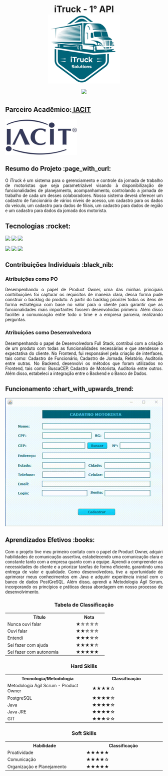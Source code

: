 <html>
<body>
 
 <h1 align="center"> iTruck - 1° API
 <br>
  <img src="https://github.com/camilaffpacheco/Portfolio/blob/main/imagens/iTruck-logo.png" height="220" width="230"/>
 <br>
<a href="https://github.com/thaisrabelo/iTruck"><img src="https://img.shields.io/badge/GitHub-Repositório Projeto-181717?style=for-the-badge&logo=github"></a>
</h1>

 <h2> Parceiro Acadêmico:<a href="https://www.iacit.com.br/"> IACIT</a></h2>
<img src="https://github.com/camilaffpacheco/Portfolio/blob/main/imagens/iacit-logo.jpg" height="115" width="230"/>
  
<h2 style="font-family:roboto;"> Resumo do Projeto :page_with_curl:</h2>
<p align="justify" style="font-family:roboto;"> O iTruck é um sistema para o gerenciamento e controle da jornada de trabalho de motoristas que seja parametrizável visando à disponibilização de funcionalidades de planejamento, acompanhamento, controlando a jornada de trabalho de cada um desses colaboradores. Nosso sistema deverá oferecer um cadastro de funcionário de vários níveis de acesso, um cadastro para os dados do veículo, um cadastro para dados de filiais, um cadastro para dados de região e um cadastro para dados da jornada dos motorista.</p>
  
<p><h2 id="tecnologias">Tecnologias :rocket: </h2></p>
<p>
  <img src="https://img.shields.io/badge/tecnologias-Java%20JDK%208-orange">
  <img src="https://img.shields.io/badge/tecnologias-Java%20JRE-orange"> 
  <img src="https://img.shields.io/badge/tecnologias-PostgreSQL%20JDBC%3A%2042.2.16-orange">
</p>
<p>
  <img src="https://img.shields.io/badge/prototipação-Figma-ff69b4">  
  <img src="https://img.shields.io/badge/tecnologias-GitHub-lightblue"> 
  <img src="https://img.shields.io/badge/tecnologias-Microsoft%20Teams-blue">
</p>
 
 <h2 style="font-family:roboto;"> Contribuições Individuais :black_nib:</h2>
  <h3> Atribuições como PO</h3>
 <p align="justify" style="font-family:roboto;">
  Desempenhando o papel de Product Owner, uma das minhas principais contribuições foi capturar os requisitos de maneira clara, dessa forma pude construir o backlog do produto. A partir do backlog priorizei todos os itens de forma estratégica com base no valor para o cliente para garantir que as funcionalidades mais importantes fossem desenvolvidas primeiro. Além disso facilitei a comunicação entre todo o time e a empresa parceira, realizando perguntas.
 </p>
  <h3> Atribuições como Desenvolvedora</h3>
  <p align="justify" style="font-family:roboto;">
 Desempenhando o papel de Desenvolvedora Full Stack, contribui com a criação de um produto com  todas as funcionalidades necessárias e que atendesse a expectativa do cliente. No Frontend, fui responsável pela criação de interfaces, tais como: Cadastro de Funcionário, Cadastro de Jornada, Relatório, Auditoria entre outras. No Backend, desenvolvi os métodos que foram utilizados no Frontend, tais como: BuscaCEP, Cadastro de Motorista, Auditoria entre outros. Além disso, estabeleci a integração entre o Backend e o Banco de Dados.
  </p>
 
 <h2 style="font-family:roboto;"> Funcionamento :chart_with_upwards_trend:</h2>
    <div align="center">
      <img src = "https://github.com/camilaffpacheco/Portfolio/blob/main/imagens/video-iTruck.gif"/>
   </div>
 
 <h2 style="font-family:roboto;"> Aprendizados Efetivos :books:</h2>
  <p align="justify" style="font-family:roboto;">
   Com o projeto tive meu primeiro contato com o papel de Product Owner, adquiri habilidades de comunicação assertiva, estabelecendo uma comunicação clara e constante tanto com a empresa quanto com a equipe. Aprendi a compreender as necessidades do cliente e a priorizar tarefas de forma eficiente, garantindo uma entrega de valor e qualidade. Como desenvolvedora, tive a oportunidade de aprimorar meus conhecimentos em Java e adquirir experiência inicial com o banco de dados PostGreSQL. Além disso, aprendi a Metodologia Ágil Scrum, incorporando os princípios e práticas dessa abordagem em nosso processo de desenvolvimento.
 </p>

   
  <h3 align="center">Tabela de Classificação</h3>
  <table align="center">
    <tr>
      <th width="205px">Título</th>
      <th width="85px">Nota</th>
    </tr>
    <tr>
      <td>Nunca ouvi falar</td>
      <td>★☆☆☆☆</td>
    </tr>
    <tr>
      <td>Ouvi falar</td>
      <td>★★☆☆☆</td>
    </tr>
    <tr>
      <td>Entendi</td>
      <td>★★★☆☆</td>
    </tr>
       <tr>
      <td>Sei fazer com ajuda</td>
      <td>★★★★☆</td>
    </tr>
       <tr>
      <td>Sei fazer com autonomia</td>
      <td>★★★★★</td>
    </tr>
  </table>
            
 
   
   <h3 align="center"> Hard Skills </h3>
  <table align="center">
    <tr>
      <th width="350px">Tecnologia/Metodologia</th>
      <th width="350px">Classificação</th>
    </tr>
    <tr>
      <td>Metodologia Ágil Scrum - Product Owner</td>
      <td>★★★★☆</td>
    </tr>
    <tr>
      <td>PostgreSQL</td>
      <td>★★★★☆</td>
    </tr>	
    <tr>
      <td>Java</td>
      <td>★★★★☆</td>
    </tr>
    <tr>
      <td>Java JRE</td>
      <td>★★★★☆</td>
    </tr>
   <tr>
      <td>GIT</td>
      <td>★★★☆☆</td>
    </tr>
  </table>
  
  <h3 align="center">Soft Skills</h3>
  <table align="center">
    <tr>
      <th width="350px">Habilidade</th>
      <th width="350px">Classificação</th>
    </tr>
    <tr>
      <td>Proatividade</td>
      <td>★★★★★</td>
    </tr>
    <tr>
      <td>Comunicação</td>
      <td>★★★★☆</td>
    </tr>
    <tr>
      <td>Organização e Planejamento</td>
      <td>★★★★★</td>
    </tr>
  </table>
            
</body>
</html>
